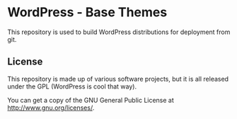 # WordPress - Base Themes
This repository is used to build WordPress distributions for deployment from git.

## License
This repository is made up of various software projects, but it is all released under the GPL (WordPress is cool that way).

You can get a copy of the GNU General Public License at http://www.gnu.org/licenses/.

